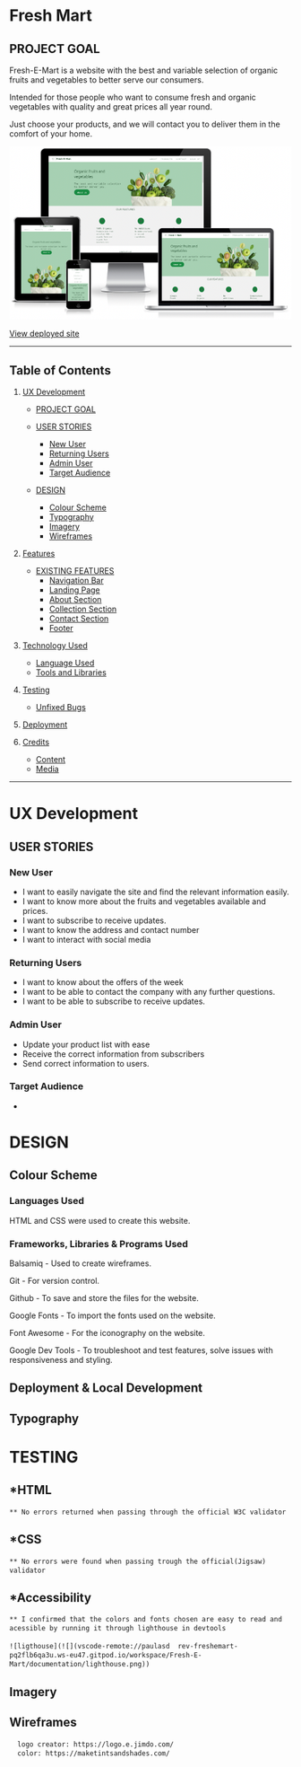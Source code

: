 # **Fresh Mart**
## **PROJECT GOAL**

Fresh-E-Mart is a website with the best and variable selection of organic fruits and vegetables to better serve our consumers.

Intended for those people who want to consume fresh and organic vegetables with quality and great prices all year round.

Just choose your products, and we will contact you to deliver them in the comfort of your home.

![responsive](./documentation/responsive.png)

[View deployed site](https://paulasdev.github.io/Fresh-E-Mart/)

- - -

## **Table of Contents**

1. [UX Development](#ux-development)
    * [PROJECT GOAL](#project-goal)

    * [USER STORIES](#user-stories)
        * [New User](#new-user)
        * [Returning Users](#returning-users)
        * [Admin User](#admin-user)
        * [Target Audience](#target-audience)

    * [DESIGN](#design)
        * [Colour Scheme](#colour-scheme)
        * [Typography](#typography)
        * [Imagery](#imagery)
        * [Wireframes](#wireframes)
      
2. [Features](#features)  
    * [EXISTING FEATURES](#existing-features)
        * [Navigation Bar](#navigation-bar)
        * [Landing Page](#landing-page)
        * [About Section](#about-section)
        * [Collection Section](#collection-section)
        * [Contact Section](#contact-section)
        * [Footer](#footer)
        
3. [Technology Used](#technology-used)  
    * [Language Used](#language-used)
    * [Tools and Libraries](#tools-and-libraries)

4. [Testing](#testing)
    * [Unfixed Bugs](#unfixed-bugs)

5. [Deployment](#deployment)  
  
6. [Credits](#credits)  
    * [Content](#content)
    * [Media](#media)  

- - -

# **UX Development**

## **USER STORIES**

### **New User**
* I want to easily navigate the site and find the relevant information easily.
* I want to know more about the fruits and vegetables available and prices.
* I want to subscribe to receive updates.
* I want to know the address and contact number
* I want to interact with social media


### **Returning Users**
* I want to know about the offers of the week
* I want to be able to contact the company with any further questions.
* I want to be able to subscribe to receive updates.


### **Admin User**
* Update your product list with ease
* Receive the correct information from subscribers
* Send correct information to users.

 
       
### **Target Audience**
* 

# **DESIGN**
## **Colour Scheme**

### Languages Used

HTML and CSS were used to create this website.

### Frameworks, Libraries & Programs Used

Balsamiq - Used to create wireframes.

Git - For version control.

Github - To save and store the files for the website.

Google Fonts - To import the fonts used on the website.

Font Awesome - For the iconography on the website.

Google Dev Tools - To troubleshoot and test features, solve issues with responsiveness and styling.

## Deployment & Local Development




## **Typography**


# **TESTING**
## *HTML
    ** No errors returned when passing through the official W3C validator
## *CSS
    ** No errors were found when passing trough the official(Jigsaw) validator
## *Accessibility
  
    ** I confirmed that the colors and fonts chosen are easy to read and acessible by running it through lighthouse in devtools
   
    ![ligthouse](![](vscode-remote://paulasd  rev-freshemart-pq2flb6qa3u.ws-eu47.gitpod.io/workspace/Fresh-E-Mart/documentation/lighthouse.png))

## **Imagery**

## **Wireframes**
      logo creator: https://logo.e.jimdo.com/
      color: https://maketintsandshades.com/